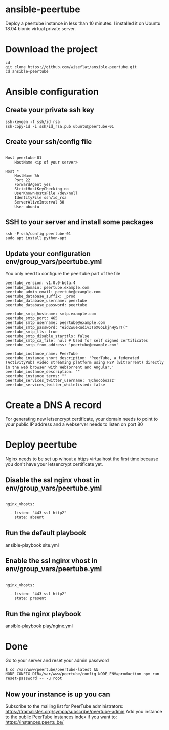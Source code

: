 # ansible-peertube

Deploy a peertube instance in less than 10 minutes.
I installed it on Ubuntu 18.04 bionic virtual private server.

# Download the project

```
cd
git clone https://github.com/wiseflat/ansible-peertube.git
cd ansible-peertube
```

# Ansible configuration

## Create your private ssh key

```
ssh-keygen -f ssh/id_rsa
ssh-copy-id -i ssh/id_rsa.pub ubuntu@peertube-01
```

## Create your ssh/config file

```

Host peertube-01
    HostName <ip of your server>

Host *
    HostName %h
    Port 22
    ForwardAgent yes
    StrictHostKeyChecking no
    UserKnownHostsFile /dev/null
    IdentityFile ssh/id_rsa
    ServerAliveInterval 30
    User ubuntu

```

## SSH to your server and install some packages

```
ssh -F ssh/config peertube-01
sudo apt install python-apt
```

## Update your configuration env/group_vars/peertube.yml 

You only need to configure the peertube part of the file

```
peertube_version: v1.0.0-beta.4
peertube_domain: peertube.example.com
peertube_admin_email: peertube@example.com
peertube_database_suffix: _prod
peertube_database_username: peertube
peertube_database_password: peertube

peertube_smtp_hostname: smtp.example.com
peertube_smtp_port: 465
peertube_smtp_username: peertube@example.com
peertube_smtp_password: "eid2wueRudiv3ToX0oLkjnHy5rT("
peertube_smtp_tls: true
peertube_smtp_disable_starttls: false
peertube_smtp_ca_file: null # Used for self signed certificates
peertube_smtp_from_address: 'peertube@example.com'

peertube_instance_name: PeerTube
peertube_instance_short_description: 'PeerTube, a federated (ActivityPub) video streaming platform using P2P (BitTorrent) directly in the web browser with WebTorrent and Angular.'
peertube_instance_description: ""
peertube_instance_terms: ""
peertube_services_twitter_username: '@Chocobozzz'
peertube_services_twitter_whitelisted: false

```

# Create a DNS A record

For generating new letsencrypt certificate, your domain needs to point to your public IP address and a webserver needs to listen on port 80


# Deploy peertube

Nginx needs to be set up wihout a https virtualhost the first time because you don't have your letsencrypt certificate yet. 

## Disable the ssl nginx vhost in env/group_vars/peertube.yml


```

nginx_vhosts:

  - listen: "443 ssl http2"
    state: absent
```

## Run the default playbook

ansible-playbook site.yml

## Enable the ssl nginx vhost in env/group_vars/peertube.yml

```

nginx_vhosts:

  - listen: "443 ssl http2"
    state: present
```

## Run the nginx playbook

ansible-playbook play/nginx.yml

# Done

Go to your server and reset your admin password

```
$ cd /var/www/peertube/peertube-latest && NODE_CONFIG_DIR=/var/www/peertube/config NODE_ENV=production npm run reset-password -- -u root
```

## Now your instance is up you can

Subscribe to the mailing list for PeerTube administrators: https://framalistes.org/sympa/subscribe/peertube-admin
Add you instance to the public PeerTube instances index if you want to: https://instances.peertu.be/
